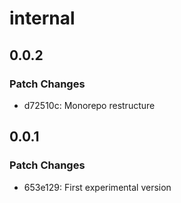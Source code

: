# internal

## 0.0.2

### Patch Changes

- d72510c: Monorepo restructure

## 0.0.1

### Patch Changes

- 653e129: First experimental version
